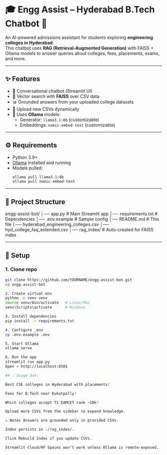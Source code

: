 # 🎓 Engg Assist – Hyderabad B.Tech Chatbot 🤖

An AI-powered admissions assistant for students exploring **engineering colleges in Hyderabad**.  
This chatbot uses **RAG (Retrieval-Augmented Generation)** with FAISS + Ollama models to answer queries about colleges, fees, placements, exams, and more.

---

## ✨ Features
- 💬 Conversational chatbot (Streamlit UI)
- 🔎 Vector search with **FAISS** over CSV data
- 📊 Grounded answers from your uploaded college datasets
- 📁 Upload new CSVs dynamically
- 🧠 Uses **Ollama** models:
  - Generator: `llama3.1:8b` (customizable)
  - Embeddings: `nomic-embed-text` (customizable)

---

## ⚙️ Requirements
- Python 3.9+
- [Ollama](https://ollama.com) installed and running
- Models pulled:
  ```bash
  ollama pull llama3.1:8b
  ollama pull nomic-embed-text

---  

## 📂 Project Structure

engg-assist-bot/
│── app.py # Main Streamlit app
│── requirements.txt # Dependencies
│── .env.example # Sample config
│── README.md # This file
│── hyderabad_engineering_colleges.csv
│── hyd_college_faq_extended.csv
│── rag_index/ # Auto-created for FAISS index


---

## 🚀 Setup

### 1. Clone repo
```bash
git clone https://github.com/YOURNAME/engg-assist-bot.git
cd engg-assist-bot

2. Create virtual env
python -m venv venv
source venv/bin/activate   # Linux/Mac
venv\Scripts\activate      # Windows

3. Install dependencies
pip install -r requirements.txt

4. Configure .env
cp .env.example .env

5. Start Ollama
ollama serve

6. Run the app
streamlit run app.py
Open → http://localhost:8501

## 💡 Usage Ask:

Best CSE colleges in Hyderabad with placements?

Fees for B.Tech near Kukatpally?

Which colleges accept TS EAMCET rank ~10k?

Upload more CSVs from the sidebar to expand knowledge.

⚠️ Notes Answers are grounded only in provided CSVs.

Index persists in ./rag_index/.

Click Rebuild Index if you update CSVs.

Streamlit Cloud/HF Spaces won’t work unless Ollama is remote-exposed.